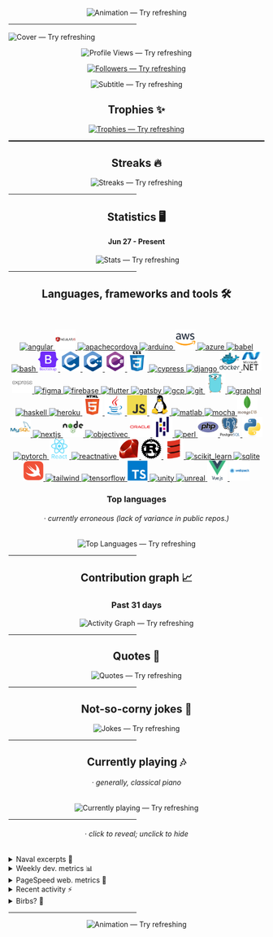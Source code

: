 <!-- For the sake of modularity (and accessibility), unused utilities are at last -->
<!-- Do not trim the whitespaces: easier readability -->
<!-- To do: <sup> -->





<!-- Animation SVG: -->

<p align="center"> <img src="https://raw.githubusercontent.com/mayhemantt/mayhemantt/Update/svg/Bottom.svg" alt="Animation — Try refreshing" /> </p>

<hr style="width:50%;text-align:left;margin-left:0">





<!-- Cover PNG: -->

<!-- 1. `src` = URL: -->

<!--
<img src="https://github.com/krakxn/krakxn/blob/main/cover.png" alt="Cover — Try refreshing">
-->

<!-- 2. `src` = Path: -->

<img src="./res/cover.png" alt="Cover — Try refreshing" width="2000" align="center">





<!-- Views counter: -->

<p align="center"> <img src="https://komarev.com/ghpvc/?username=krakxn&label=Profile%20Views&color=000205&style=for-the-badge" alt="Profile Views — Try refreshing" /> </p>





<!-- Follow me button (GitHub): -->

<p align="center"> <a href="https://github.com/krakxn?tab=followers"><img alt="Followers — Try refreshing" title="Follow me on GitHub!" src="https://custom-icon-badges.herokuapp.com/github/followers/krakxn?color=000205&labelColor=555555&style=for-the-badge&logo=person-add&label=Follow&logoColor=white"/> </a> </p>





<!-- Subtitle -- Dynamic SVG: -->

<p align="center"> <img src="https://readme-typing-svg.herokuapp.com/?lines=Is...+curious+(always+learning!).+Stoic.+Passionate+(effective-altruism+:3).;Obsessed+with...+space.+Cryptography+(ZK,+Post-quantum).+Applied+game-theory.;Loves...reading.+Listening+to+music+(uh..24/7).+Gaming+(rarely+lately..).&font=Roboto&color=050505&background=ffffff&duration=4000&center=true&vCenter=true&size=30&width=1100&height=75" alt="Subtitle — Try refreshing"> </p>





<!-- Trophies: --> 

<h2 align="center">Trophies ✨</h2>

<p align="center"> <a href="https://github.com/ryo-ma/github-profile-trophy"><img src="https://github-profile-trophy.vercel.app/?username=krakxn&theme=oldie&row=1&margin-w=5" alt="Trophies — Try refreshing" loading="lazy" /></a> </p>

<hr style="height:2px;border-width:0;color:gray;background-color:black">





<!-- Streaks: -->

<h2 align="center">Streaks 🔥</h2>

<p align="center"> <img src="https://github-readme-streak-stats.herokuapp.com/?user=krakxn&theme=graywhite" alt="Streaks — Try refreshing" loading="lazy" /> </p>

<hr style="width:50%;text-align:left;margin-left:0">





<!-- GitHub Stats: -->

<h2 align="center">Statistics 🖥️</h2>

<h4 align="center">Jun 27 - Present</h4>

<p align="center">&nbsp;<img src="https://github-readme-stats.vercel.app/api?username=krakxn&show_icons=true&locale=en&theme=swift&icon_color=050505&hide=stars" alt="Stats — Try refreshing" loading="lazy" /></p>

<hr style="width:50%;text-align:left;margin-left:0">





<!-- Languages and tools: -->

<h2 align="center">Languages, frameworks and tools 🛠️</h2>

<br>

<p align="center"> <a href="https://angular.io" target="_blank" rel="noreferrer"> <img src="https://angular.io/assets/images/logos/angular/angular.svg" alt="angular" width="40" height="40"/> </a> <a href="https://angular.io" target="_blank" rel="noreferrer"> <img src="https://raw.githubusercontent.com/devicons/devicon/master/icons/angularjs/angularjs-original-wordmark.svg" alt="angularjs" width="40" height="40"/> </a> <a href="https://cordova.apache.org/" target="_blank" rel="noreferrer"> <img src="https://www.vectorlogo.zone/logos/apache_cordova/apache_cordova-icon.svg" alt="apachecordova" width="40" height="40"/> </a> <a href="https://www.arduino.cc/" target="_blank" rel="noreferrer"> <img src="https://cdn.worldvectorlogo.com/logos/arduino-1.svg" alt="arduino" width="40" height="40"/> </a> <a href="https://aws.amazon.com" target="_blank" rel="noreferrer"> <img src="https://raw.githubusercontent.com/devicons/devicon/master/icons/amazonwebservices/amazonwebservices-original-wordmark.svg" alt="aws" width="40" height="40"/> </a> <a href="https://azure.microsoft.com/en-in/" target="_blank" rel="noreferrer"> <img src="https://www.vectorlogo.zone/logos/microsoft_azure/microsoft_azure-icon.svg" alt="azure" width="40" height="40"/> </a> <a href="https://babeljs.io/" target="_blank" rel="noreferrer"> <img src="https://www.vectorlogo.zone/logos/babeljs/babeljs-icon.svg" alt="babel" width="40" height="40"/> </a> <a href="https://www.gnu.org/software/bash/" target="_blank" rel="noreferrer"> <img src="https://www.vectorlogo.zone/logos/gnu_bash/gnu_bash-icon.svg" alt="bash" width="40" height="40"/> </a> <a href="https://getbootstrap.com" target="_blank" rel="noreferrer"> <img src="https://raw.githubusercontent.com/devicons/devicon/master/icons/bootstrap/bootstrap-plain-wordmark.svg" alt="bootstrap" width="40" height="40"/> </a> <a href="https://www.cprogramming.com/" target="_blank" rel="noreferrer"> <img src="https://raw.githubusercontent.com/devicons/devicon/master/icons/c/c-original.svg" alt="c" width="40" height="40"/> </a> <a href="https://www.w3schools.com/cpp/" target="_blank" rel="noreferrer"> <img src="https://raw.githubusercontent.com/devicons/devicon/master/icons/cplusplus/cplusplus-original.svg" alt="cplusplus" width="40" height="40"/> </a> <a href="https://www.w3schools.com/cs/" target="_blank" rel="noreferrer"> <img src="https://raw.githubusercontent.com/devicons/devicon/master/icons/csharp/csharp-original.svg" alt="csharp" width="40" height="40"/> </a> <a href="https://www.w3schools.com/css/" target="_blank" rel="noreferrer"> <img src="https://raw.githubusercontent.com/devicons/devicon/master/icons/css3/css3-original-wordmark.svg" alt="css3" width="40" height="40"/> </a> <a href="https://www.cypress.io" target="_blank" rel="noreferrer"> <img src="https://raw.githubusercontent.com/simple-icons/simple-icons/6e46ec1fc23b60c8fd0d2f2ff46db82e16dbd75f/icons/cypress.svg" alt="cypress" width="40" height="40"/> </a> <a href="https://www.djangoproject.com/" target="_blank" rel="noreferrer"> <img src="https://cdn.worldvectorlogo.com/logos/django.svg" alt="django" width="40" height="40"/> </a> <a href="https://www.docker.com/" target="_blank" rel="noreferrer"> <img src="https://raw.githubusercontent.com/devicons/devicon/master/icons/docker/docker-original-wordmark.svg" alt="docker" width="40" height="40"/> </a> <a href="https://dotnet.microsoft.com/" target="_blank" rel="noreferrer"> <img src="https://raw.githubusercontent.com/devicons/devicon/master/icons/dot-net/dot-net-original-wordmark.svg" alt="dotnet" width="40" height="40"/> </a> <a href="https://expressjs.com" target="_blank" rel="noreferrer"> <img src="https://raw.githubusercontent.com/devicons/devicon/master/icons/express/express-original-wordmark.svg" alt="express" width="40" height="40"/> </a> <a href="https://www.figma.com/" target="_blank" rel="noreferrer"> <img src="https://www.vectorlogo.zone/logos/figma/figma-icon.svg" alt="figma" width="40" height="40"/> </a> <a href="https://firebase.google.com/" target="_blank" rel="noreferrer"> <img src="https://www.vectorlogo.zone/logos/firebase/firebase-icon.svg" alt="firebase" width="40" height="40"/> </a> <a href="https://flutter.dev" target="_blank" rel="noreferrer"> <img src="https://www.vectorlogo.zone/logos/flutterio/flutterio-icon.svg" alt="flutter" width="40" height="40"/> </a> <a href="https://www.gatsbyjs.com/" target="_blank" rel="noreferrer"> <img src="https://www.vectorlogo.zone/logos/gatsbyjs/gatsbyjs-icon.svg" alt="gatsby" width="40" height="40"/> </a> <a href="https://cloud.google.com" target="_blank" rel="noreferrer"> <img src="https://www.vectorlogo.zone/logos/google_cloud/google_cloud-icon.svg" alt="gcp" width="40" height="40"/> </a> <a href="https://git-scm.com/" target="_blank" rel="noreferrer"> <img src="https://www.vectorlogo.zone/logos/git-scm/git-scm-icon.svg" alt="git" width="40" height="40"/> </a> <a href="https://golang.org" target="_blank" rel="noreferrer"> <img src="https://raw.githubusercontent.com/devicons/devicon/master/icons/go/go-original.svg" alt="go" width="40" height="40"/> </a> <a href="https://graphql.org" target="_blank" rel="noreferrer"> <img src="https://www.vectorlogo.zone/logos/graphql/graphql-icon.svg" alt="graphql" width="40" height="40"/> </a> <a href="https://www.haskell.org/" target="_blank" rel="noreferrer"> <img src="https://upload.wikimedia.org/wikipedia/commons/1/1c/Haskell-Logo.svg" alt="haskell" width="40" height="40"/> </a> <a href="https://heroku.com" target="_blank" rel="noreferrer"> <img src="https://www.vectorlogo.zone/logos/heroku/heroku-icon.svg" alt="heroku" width="40" height="40"/> </a> <a href="https://www.w3.org/html/" target="_blank" rel="noreferrer"> <img src="https://raw.githubusercontent.com/devicons/devicon/master/icons/html5/html5-original-wordmark.svg" alt="html5" width="40" height="40"/> </a> <a href="https://www.java.com" target="_blank" rel="noreferrer"> <img src="https://raw.githubusercontent.com/devicons/devicon/master/icons/java/java-original.svg" alt="java" width="40" height="40"/> </a> <a href="https://developer.mozilla.org/en-US/docs/Web/JavaScript" target="_blank" rel="noreferrer"> <img src="https://raw.githubusercontent.com/devicons/devicon/master/icons/javascript/javascript-original.svg" alt="javascript" width="40" height="40"/> </a> <a href="https://www.linux.org/" target="_blank" rel="noreferrer"> <img src="https://raw.githubusercontent.com/devicons/devicon/master/icons/linux/linux-original.svg" alt="linux" width="40" height="40"/> </a> <a href="https://www.mathworks.com/" target="_blank" rel="noreferrer"> <img src="https://upload.wikimedia.org/wikipedia/commons/2/21/Matlab_Logo.png" alt="matlab" width="40" height="40"/> </a> <a href="https://mochajs.org" target="_blank" rel="noreferrer"> <img src="https://www.vectorlogo.zone/logos/mochajs/mochajs-icon.svg" alt="mocha" width="40" height="40"/> </a> <a href="https://www.mongodb.com/" target="_blank" rel="noreferrer"> <img src="https://raw.githubusercontent.com/devicons/devicon/master/icons/mongodb/mongodb-original-wordmark.svg" alt="mongodb" width="40" height="40"/> </a> <a href="https://www.mysql.com/" target="_blank" rel="noreferrer"> <img src="https://raw.githubusercontent.com/devicons/devicon/master/icons/mysql/mysql-original-wordmark.svg" alt="mysql" width="40" height="40"/> </a> <a href="https://nextjs.org/" target="_blank" rel="noreferrer"> <img src="https://cdn.worldvectorlogo.com/logos/nextjs-2.svg" alt="nextjs" width="40" height="40"/> </a> <a href="https://nodejs.org" target="_blank" rel="noreferrer"> <img src="https://raw.githubusercontent.com/devicons/devicon/master/icons/nodejs/nodejs-original-wordmark.svg" alt="nodejs" width="40" height="40"/> </a> <a href="https://developer.apple.com/library/archive/documentation/Cocoa/Conceptual/ProgrammingWithObjectiveC/Introduction/Introduction.html" target="_blank" rel="noreferrer"> <img src="https://www.vectorlogo.zone/logos/apple_objectivec/apple_objectivec-icon.svg" alt="objectivec" width="40" height="40"/> </a> <a href="https://www.oracle.com/" target="_blank" rel="noreferrer"> <img src="https://raw.githubusercontent.com/devicons/devicon/master/icons/oracle/oracle-original.svg" alt="oracle" width="40" height="40"/> </a> <a href="https://pandas.pydata.org/" target="_blank" rel="noreferrer"> <img src="https://raw.githubusercontent.com/devicons/devicon/2ae2a900d2f041da66e950e4d48052658d850630/icons/pandas/pandas-original.svg" alt="pandas" width="40" height="40"/> </a> <a href="https://www.perl.org/" target="_blank" rel="noreferrer"> <img src="https://api.iconify.design/logos-perl.svg" alt="perl" width="40" height="40"/> </a> <a href="https://www.php.net" target="_blank" rel="noreferrer"> <img src="https://raw.githubusercontent.com/devicons/devicon/master/icons/php/php-original.svg" alt="php" width="40" height="40"/> </a> <a href="https://www.postgresql.org" target="_blank" rel="noreferrer"> <img src="https://raw.githubusercontent.com/devicons/devicon/master/icons/postgresql/postgresql-original-wordmark.svg" alt="postgresql" width="40" height="40"/> </a> <a href="https://www.python.org" target="_blank" rel="noreferrer"> <img src="https://raw.githubusercontent.com/devicons/devicon/master/icons/python/python-original.svg" alt="python" width="40" height="40"/> </a> <a href="https://pytorch.org/" target="_blank" rel="noreferrer"> <img src="https://www.vectorlogo.zone/logos/pytorch/pytorch-icon.svg" alt="pytorch" width="40" height="40"/> </a> <a href="https://reactjs.org/" target="_blank" rel="noreferrer"> <img src="https://raw.githubusercontent.com/devicons/devicon/master/icons/react/react-original-wordmark.svg" alt="react" width="40" height="40"/> </a> <a href="https://reactnative.dev/" target="_blank" rel="noreferrer"> <img src="https://reactnative.dev/img/header_logo.svg" alt="reactnative" width="40" height="40"/> </a> <a href="https://www.ruby-lang.org/en/" target="_blank" rel="noreferrer"> <img src="https://raw.githubusercontent.com/devicons/devicon/master/icons/ruby/ruby-original.svg" alt="ruby" width="40" height="40"/> </a> <a href="https://www.rust-lang.org" target="_blank" rel="noreferrer"> <img src="https://raw.githubusercontent.com/devicons/devicon/master/icons/rust/rust-plain.svg" alt="rust" width="40" height="40"/> </a> <a href="https://www.scala-lang.org" target="_blank" rel="noreferrer"> <img src="https://raw.githubusercontent.com/devicons/devicon/master/icons/scala/scala-original.svg" alt="scala" width="40" height="40"/> </a> <a href="https://scikit-learn.org/" target="_blank" rel="noreferrer"> <img src="https://upload.wikimedia.org/wikipedia/commons/0/05/Scikit_learn_logo_small.svg" alt="scikit_learn" width="40" height="40"/> </a> <a href="https://www.sqlite.org/" target="_blank" rel="noreferrer"> <img src="https://www.vectorlogo.zone/logos/sqlite/sqlite-icon.svg" alt="sqlite" width="40" height="40"/> </a> <a href="https://developer.apple.com/swift/" target="_blank" rel="noreferrer"> <img src="https://raw.githubusercontent.com/devicons/devicon/master/icons/swift/swift-original.svg" alt="swift" width="40" height="40"/> </a> <a href="https://tailwindcss.com/" target="_blank" rel="noreferrer"> <img src="https://www.vectorlogo.zone/logos/tailwindcss/tailwindcss-icon.svg" alt="tailwind" width="40" height="40"/> </a> <a href="https://www.tensorflow.org" target="_blank" rel="noreferrer"> <img src="https://www.vectorlogo.zone/logos/tensorflow/tensorflow-icon.svg" alt="tensorflow" width="40" height="40"/> </a> <a href="https://www.typescriptlang.org/" target="_blank" rel="noreferrer"> <img src="https://raw.githubusercontent.com/devicons/devicon/master/icons/typescript/typescript-original.svg" alt="typescript" width="40" height="40"/> </a> <a href="https://unity.com/" target="_blank" rel="noreferrer"> <img src="https://www.vectorlogo.zone/logos/unity3d/unity3d-icon.svg" alt="unity" width="40" height="40"/> </a> <a href="https://unrealengine.com/" target="_blank" rel="noreferrer"> <img src="https://raw.githubusercontent.com/kenangundogan/fontisto/036b7eca71aab1bef8e6a0518f7329f13ed62f6b/icons/svg/brand/unreal-engine.svg" alt="unreal" width="40" height="40"/> </a> <a href="https://vuejs.org/" target="_blank" rel="noreferrer"> <img src="https://raw.githubusercontent.com/devicons/devicon/master/icons/vuejs/vuejs-original-wordmark.svg" alt="vuejs" width="40" height="40"/> </a> <a href="https://webpack.js.org" target="_blank" rel="noreferrer"> <img src="https://raw.githubusercontent.com/devicons/devicon/d00d0969292a6569d45b06d3f350f463a0107b0d/icons/webpack/webpack-original-wordmark.svg" alt="webpack" width="40" height="40"/> </a> </p>

<!-- Top languages: -->

<h3 align="center">Top languages</h3>

<h6 align="center">· currently erroneous (lack of variance in public repos.)</h6>

<p align="center"><img src="https://github-readme-stats.vercel.app/api/top-langs?username=krakxn&show_icons=true&locale=en&layout=default&theme=swift&langs_count=6" alt="Top Languages — Try refreshing" loading="lazy" /></p>

<hr style="width:50%;text-align:left;margin-left:0">





<!-- Contributions graph: -->

<h2 align="center">Contribution graph 📈</h2>

<h3 align="center">Past 31 days</h3>

<!-- <h6 align="center">· uh oh, a rugpull! 📉</h6> -->

<!-- 1. Manually-hosted (Heroku) -->

<!--
[![AN's GitHub Activity Graph](https://krakxn-activity-graph.herokuapp.com/graph?username=krakxn&bg_color=000502&color=ffffff&line=ffffff&hide_border=true&area=true&area_color=ebe8e8)](https://github.com/ashutosh00710/github-readme-activity-graph)
-->

<!-- 2. Globally-hosted -->

<!--
[![AN's github activity graph](https://activity-graph.herokuapp.com/graph?username=krakxn&bg_color=000502&color=ffffff&line=ffffff&hide_border=true&area=true&area_color=ebe8e8)](https://github.com/ashutosh00710/github-readme-activity-graph)
-->

<p align="center"><img src="https://activity-graph.herokuapp.com/graph?username=krakxn&bg_color=000502&color=ffffff&line=ffffff&hide_border=true&area=true&area_color=ebe8e8" alt="Activity Graph — Try refreshing" loading="lazy" /></p>

<hr style="width:50%;text-align:left;margin-left:0">





<!-- Quotes: -->

<h2 align="center">Quotes 📝</h2>


<!-- 1. Non-customizable but can be aligned center; Themes: nord, light, dark, graywhite; Horizontal/Vertical -->

<p align="center"> <img src="https://quotes-github-readme.vercel.app/api?type=vertical&theme=graywhite" loading="lazy" alt="Quotes — Try refreshing" /> </p>


<!-- 2. Customizable but cannot be aligned center -->

<!--
<p align="left"> <img src="https://github-readme-quotes.herokuapp.com/quote?theme=graywhite&quoteCategory=life&font=Redressed" loading="lazy" alt="Quotes — Try refreshing" /> </p>
-->

<hr style="width:50%;text-align:left;margin-left:0">





<!-- Jokes: -->

<h2 align="center">Not-so-corny jokes 🙈</h2>

<!-- Parameters are customized -->

<p align="center"><img src="https://readme-jokes.vercel.app/api?hideBorder&theme=graywhite&codeColor=%555555&textColor=%0a0100&qColor=%0a0100&aColor=%0a0100" alt="Jokes — Try refreshing" loading="lazy" /></p>

<hr style="width:50%;text-align:left;margin-left:0">





<!-- Spotify (Now playing): -->

<h2 align="center">Currently playing 🎶</h2>

<h6 align="center">· generally, classical piano</h6>

<p align="center"> <img src="https://spotify-github-profile.vercel.app/api/view?uid=31gon44oozlgu62nit3rf352sbyu&cover_image=true&theme=novatorem&bar_color=53b14f&bar_color_cover=true" loading="lazy" alt="Currently playing — Try refreshing" /> </p>

<hr style="width:50%;text-align:left;margin-left:0">





<!-- Details tag: -->

<h6 align="center">· click to reveal; unclick to hide</h6>





<!-- Naval quotes: -->

<details>

<summary>Naval excerpts 📝</summary>

<h6 align="center">· updated arbitrarily for quality</h6>

<br>
<br>
<br>

<h4 align="center"><q>The overeducated are worse off than the undereducated, having traded common sense for the illusion of knowledge.</q></h4>

<br>
<br>
<br>
<br>

</details>










<!-- Dev. metrics -- Wakatime: -->

<details>

<summary>Weekly dev. metrics 📊</summary>

<h6 align="center">· automated, grammar funky at times</h6>

<!--START_SECTION:waka-->
**I'm a Night 🦉** 

```text
🌞 Morning                49 commits          ██░░░░░░░░░░░░░░░░░░░░░░░   07.28 % 
🌆 Daytime                149 commits         ██████░░░░░░░░░░░░░░░░░░░   22.14 % 
🌃 Evening                183 commits         ███████░░░░░░░░░░░░░░░░░░   27.19 % 
🌙 Night                  292 commits         ███████████░░░░░░░░░░░░░░   43.39 % 
```
📅 **I'm Most Productive on Saturday** 

```text
Monday                   48 commits          ██░░░░░░░░░░░░░░░░░░░░░░░   07.13 % 
Tuesday                  42 commits          ██░░░░░░░░░░░░░░░░░░░░░░░   06.24 % 
Wednesday                39 commits          █░░░░░░░░░░░░░░░░░░░░░░░░   05.79 % 
Thursday                 52 commits          ██░░░░░░░░░░░░░░░░░░░░░░░   07.73 % 
Friday                   85 commits          ███░░░░░░░░░░░░░░░░░░░░░░   12.63 % 
Saturday                 378 commits         ██████████████░░░░░░░░░░░   56.17 % 
Sunday                   29 commits          █░░░░░░░░░░░░░░░░░░░░░░░░   04.31 % 
```



<!--END_SECTION:waka-->

</details>





<!-- PageSpeed web metrics -->

<details>

<summary>PageSpeed web. metrics 📑</summary>

<br>
<br>


<p align="center">	<img src="res/pagespeed_hybrid.svg" alt="Pagespeed metrics — Try refreshing" height="250"> </p>
 
</details>




<!-- Snake contribution-grid mini-game -- Animation SVG: -->

<!--

<details>

<summary>Contribution-grid (🐍!)</summary>

<br>

<p align="center"> <img src="https://i.imgur.com/x1KbuCq.gif" width="500" alt="Title animation — Try refreshing"> </p>
 
<p align="center"> <img src="https://github.com/krakxn/krakxn/blob/output/github-contribution-grid-snake.svg" alt="Contribution-grid mini-game — Try refreshing" loading="lazy" /> </p>

</details>
-->




<!-- Recent activity: -->

<details>

<summary>Recent activity ⚡</summary>

<br>

<!--START_SECTION:activity-->
1. 🗣 Commented on [#121](https://github.com/PatrickAlphaC/hardhat-smartcontract-lottery-fcc/issues/121) in [PatrickAlphaC/hardhat-smartcontract-lottery-fcc](https://github.com/PatrickAlphaC/hardhat-smartcontract-lottery-fcc)
2. 🗣 Commented on [#110](https://github.com/PatrickAlphaC/hardhat-smartcontract-lottery-fcc/issues/110) in [PatrickAlphaC/hardhat-smartcontract-lottery-fcc](https://github.com/PatrickAlphaC/hardhat-smartcontract-lottery-fcc)
3. 🗣 Commented on [#3491](https://github.com/smartcontractkit/full-blockchain-solidity-course-js/issues/3491) in [smartcontractkit/full-blockchain-solidity-course-js](https://github.com/smartcontractkit/full-blockchain-solidity-course-js)
4. 🗣 Commented on [#3491](https://github.com/smartcontractkit/full-blockchain-solidity-course-js/issues/3491) in [smartcontractkit/full-blockchain-solidity-course-js](https://github.com/smartcontractkit/full-blockchain-solidity-course-js)
5. 💪 Opened PR [#1](https://github.com/zjy-1998/nextjs-smartcontract-lottery-fcc/pull/1) in [zjy-1998/nextjs-smartcontract-lottery-fcc](https://github.com/zjy-1998/nextjs-smartcontract-lottery-fcc)
5. 💪 Opened PR [#2](https://github.com/TimeKeyRoll/hardhat-nft-fcc/pull/2) in [TimeKeyRoll/hardhat-nft-fcc](https://github.com/TimeKeyRoll/hardhat-nft-fcc)
<!--END_SECTION:activity-->

</details>





<!-- Pawwots -->

<details>

<summary>Birbs? 🦜</summary>

<h6 align="center">· sorry.. too cute to be excluded 😬</h6>

<div align="center">
    <img src="https://cultofthepartyparrot.com/parrots/hd/githubparrot.gif" width="30" height="30"/>
    <!-- <img src="https://cultofthepartyparrot.com/flags/hd/indiaparrot.gif" width="30" height="30"/> -->
    <img src="https://cultofthepartyparrot.com/parrots/asyncparrot.gif" width="36" height="30"/>
    <!-- <img src="https://cultofthepartyparrot.com/parrots/exceptionallyfastparrot.gif" width="30" height="30"/> -->
    <img src="https://cultofthepartyparrot.com/parrots/hd/60fpsparrot.gif" width="30" height="30"/>
    <img src="https://cultofthepartyparrot.com/parrots/hd/jumpingparrot.gif" width="30" height="30"/>
    <img src="https://cultofthepartyparrot.com/parrots/hd/opensourceparrot.gif" width="30" height="30"/>
    <img src="https://cultofthepartyparrot.com/parrots/hd/dealwithitnowparrot.gif" width="30" height="30"/>
    <img src="https://cultofthepartyparrot.com/parrots/hd/hypnoparrotlight.gif" width="30" height="30"/>
    <img src="https://cultofthepartyparrot.com/parrots/databaseparrot.gif" width="30" height="30"/>
    <img src="https://cultofthepartyparrot.com/parrots/fixparrot.gif" width="36" height="30"/>
    <img src="https://cultofthepartyparrot.com/parrots/hd/laptop_parrot.gif" width="30" height="30"/>
    <img src="https://cultofthepartyparrot.com/parrots/hd/spinningparrot.gif" width="30" height="30"/>
    <img src="https://cultofthepartyparrot.com/parrots/hd/levitationparrot.gif" width="30" height="30"/>
    <img src="https://cultofthepartyparrot.com/parrots/hd/meldparrot.gif" width="30" height="30"/>
    <img src="https://cultofthepartyparrot.com/parrots/slomoparrot.gif" width="30" height="30"/>
    <img src="https://cultofthepartyparrot.com/parrots/hd/moonwalkingparrot.gif" width="30" height="30"/>
    <img src="https://cultofthepartyparrot.com/parrots/hd/stableparrot.gif" width="30" height="30"/>
    <img src="https://cultofthepartyparrot.com/parrots/hd/scienceparrot.gif" width="30" height="30"/>
    <img src="https://cultofthepartyparrot.com/parrots/hd/pirateparrot.gif" width="30" height="30"/>
    <img src="https://cultofthepartyparrot.com/parrots/hd/footballparrot.gif" width="30" height="30"/>
    <img src="https://cultofthepartyparrot.com/parrots/hd/illuminatiparrot.gif" width="30" height="30"/>
    <img src="https://cultofthepartyparrot.com/parrots/hd/hypnoparrotdark.gif" width="30" height="30"/>
    <img src="https://cultofthepartyparrot.com/parrots/hd/mustacheparrot.gif" width="30" height="30"/>
</div>

</details>

<hr style="width:50%;text-align:left;margin-left:0">





<!-- Animation SVG: -->

<p align="center"> <img src="https://raw.githubusercontent.com/mayhemantt/mayhemantt/Update/svg/Bottom.svg" alt="Animation — Try refreshing" /> </p>





<!-- Unused utilities: -->

<!-- Music detailed: --> 

<!--
<td width="50%">
  <p align="center">
  <a href="https://readme.andyruwruw.com/api/now-playing?open">
    Comment: Music bars move to the beat and are colored based on the track's happiness, danceability and energy! 
    <img src="https://readme.andyruwruw.com/api/now-playing">
  </a>
</p>
<p align="center">
  <img src="https://readme.andyruwruw.com/api/top-played">
</p>
<p align="center">
  Comment: He came up with the idea of HOW to show React components as an img on a README.md and the now playing component! 
  <i>inspired by <a href="https://github.com/natemoo-re">natemoo-re</a></i>
</p>
-->





<!-- Detailed GitHub Stats: (Lines of code and more) -->

<!--
![AN's GitHub Stats](https://raw.githubusercontent.com/krakxn/github-stats/master/generated/languages.svg#gh-dark-mode-only)
![AN's GitHub Stats](https://raw.githubusercontent.com/krakxn/github-stats/master/generated/languages.svg#gh-light-mode-only)
![AN's GitHub Stats](https://raw.githubusercontent.com/krakxn/github-stats/master/generated/overview.svg#gh-dark-mode-only)
![AN's GitHub Stats](https://raw.githubusercontent.com/krakxn/github-stats/master/generated/overview.svg#gh-light-mode-only)
-->





<!-- Memes: -->

<!--
<h2 align="center">Dev. memes! ^_____^ </h2>

<h6 align="center">· who doesn't love memes? :p</h6>

<p align="center"> <img src='https://random-memer.herokuapp.com/' title="Meme" alt="Memes — Try refreshing" height="625"> </p>

<hr style="width:50%;text-align:left;margin-left:0">
-->




<!-- Cover SVG -- (`Hello World` in numerous languages): -->

<!--
<p align="center"> <img src="https://rishavanand.github.io/static/images/greetings.gif" alt="Animation — Try refreshing" /> </p>
-->








